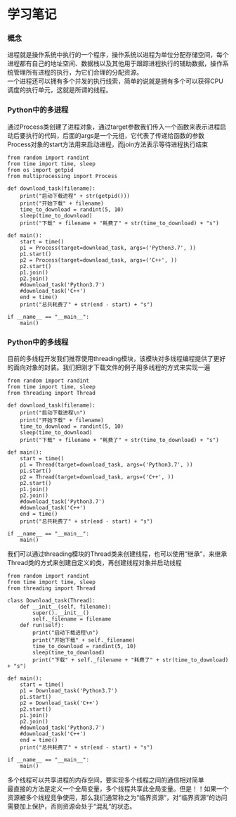 学习笔记
===
### 概念<br>
进程就是操作系统中执行的一个程序，操作系统以进程为单位分配存储空间，每个进程都有自己的地址空间、数据栈以及其他用于跟踪进程执行的辅助数据，操作系统管理所有进程的执行，为它们合理的分配资源。<br>
一个进程还可以拥有多个并发的执行线索，简单的说就是拥有多个可以获得CPU调度的执行单元，这就是所谓的线程。<br>
### Python中的多进程<br>
通过Process类创建了进程对象，通过target参数我们传入一个函数来表示进程启动后要执行的代码，后面的args是一个元组，它代表了传递给函数的参数<br>
Process对象的start方法用来启动进程，而join方法表示等待进程执行结束<br>
```
from random import randint
from time import time, sleep
from os import getpid
from multiprocessing import Process

def download_task(filename):
    print("启动下载进程" + str(getpid()))
    print("开始下载" + filename)
    time_to_download = randint(5, 10)
    sleep(time_to_download)
    print("下载" + filename + "耗费了" + str(time_to_download) + "s")

def main():
    start = time()
    p1 = Process(target=download_task, args=('Python3.7', ))
    p1.start()
    p2 = Process(target=download_task, args=('C++', ))
    p2.start()
    p1.join()
    p2.join()
    #download_task('Python3.7')
    #download_task('C++')
    end = time()
    print("总共耗费了" + str(end - start) + "s")

if __name__ == "__main__":
    main()
```
### Python中的多线程<br>
目前的多线程开发我们推荐使用threading模块，该模块对多线程编程提供了更好的面向对象的封装。我们把刚才下载文件的例子用多线程的方式来实现一遍<br>
```
from random import randint
from time import time, sleep
from threading import Thread

def download_task(filename):
    print("启动下载进程\n")
    print("开始下载" + filename)
    time_to_download = randint(5, 10)
    sleep(time_to_download)
    print("下载" + filename + "耗费了" + str(time_to_download) + "s")

def main():
    start = time()
    p1 = Thread(target=download_task, args=('Python3.7', ))
    p1.start()
    p2 = Thread(target=download_task, args=('C++', ))
    p2.start()
    p1.join()
    p2.join()
    #download_task('Python3.7')
    #download_task('C++')
    end = time()
    print("总共耗费了" + str(end - start) + "s")

if __name__ == "__main__":
    main()
```
我们可以通过threading模块的Thread类来创建线程，也可以使用“继承”，来继承Thread类的方式来创建自定义的类，再创建线程对象并启动线程<br>
```
from random import randint
from time import time, sleep
from threading import Thread

class Download_task(Thread):
    def __init__(self, filename):
        super().__init__()
        self._filename = filename
    def run(self):
        print("启动下载进程\n")
        print("开始下载" + self._filename)
        time_to_download = randint(5, 10)
        sleep(time_to_download)
        print("下载" + self._filename + "耗费了" + str(time_to_download) + "s")

def main():
    start = time()
    p1 = Download_task('Python3.7')
    p1.start()
    p2 = Download_task('C++')
    p2.start()
    p1.join()
    p2.join()
    #download_task('Python3.7')
    #download_task('C++')
    end = time()
    print("总共耗费了" + str(end - start) + "s")

if __name__ == "__main__":
    main()
```
多个线程可以共享进程的内存空间，要实现多个线程之间的通信相对简单<br>
最直接的方法是定义一个全局变量，多个线程共享此全局变量。但是！！如果一个资源被多个线程竞争使用，那么我们通常称之为“临界资源”，对“临界资源”的访问需要加上保护，否则资源会处于“混乱”的状态。<br>

